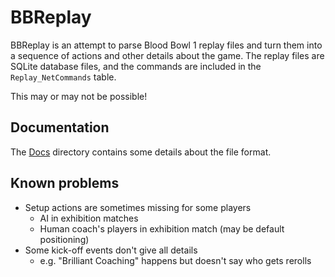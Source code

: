 # BBReplay

BBReplay is an attempt to parse Blood Bowl 1 replay files and turn them
into a sequence of actions and other details about the game. The replay files are
SQLite database files, and the commands are included in the `Replay_NetCommands` table.

This may or may not be possible!

## Documentation

The [Docs](docs) directory contains some details about the file format.

## Known problems

* Setup actions are sometimes missing for some players
  * AI in exhibition matches
  * Human coach's players in exhibition match (may be default positioning)
* Some kick-off events don't give all details
  * e.g. "Brilliant Coaching" happens but doesn't say who gets rerolls
